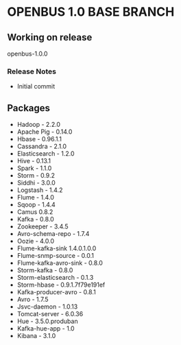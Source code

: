 # OPENBUS 1.0 BASE BRANCH

## Working on release
  openbus-1.0.0

### Release Notes
  - Initial commit

## Packages
- Hadoop - 2.2.0
- Apache Pig - 0.14.0  
- Hbase - 0.96.1.1
- Cassandra - 2.1.0
- Elasticsearch - 1.2.0
- Hive - 0.13.1
- Spark - 1.1.0
- Storm - 0.9.2
- Siddhi - 3.0.0
- Logstash - 1.4.2
- Flume - 1.4.0
- Sqoop - 1.4.4
- Camus 0.8.2
- Kafka - 0.8.0
- Zookeeper - 3.4.5
- Avro-schema-repo - 1.7.4
- Oozie - 4.0.0
- Flume-kafka-sink 1.4.0.1.0.0
- Flume-snmp-source - 0.0.1
- Flume-kafka-avro-sink - 0.8.0
- Storm-kafka - 0.8.0
- Storm-elasticsearch - 0.1.3
- Storm-hbase - 0.9.1.7f79e191ef
- Kafka-producer-avro - 0.8.1
- Avro - 1.7.5
- Jsvc-daemon - 1.0.13
- Tomcat-server - 6.0.36
- Hue - 3.5.0.produban
- Kafka-hue-app - 1.0
- Kibana - 3.1.0
